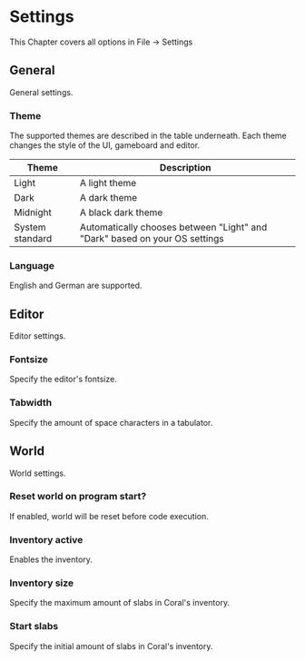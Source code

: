 # Settings

This Chapter covers all options in File -> Settings

## General

General settings.

### Theme

The supported themes are described in the table underneath. Each theme changes the style of the UI, gameboard and editor.

| Theme           | Description                                                                |
| --------------- | -------------------------------------------------------------------------- |
| Light           | A light theme                                                              |
| Dark            | A dark theme                                                               |
| Midnight        | A black dark theme                                                         |
| System standard | Automatically chooses between "Light" and "Dark" based on your OS settings |

### Language

English and German are supported.

## Editor

Editor settings.

### Fontsize

Specify the editor's fontsize.

### Tabwidth

Specify the amount of space characters in a tabulator.

## World

World settings.

### Reset world on program start?

If enabled, world will be reset before code execution.

### Inventory active

Enables the inventory.

### Inventory size

Specify the maximum amount of slabs in Coral's inventory.

### Start slabs

Specify the initial amount of slabs in Coral's inventory.
